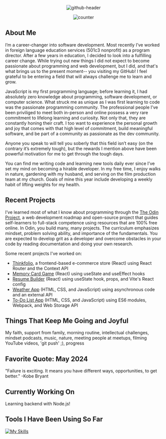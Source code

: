 

<div align="center">
  
![github-header](https://github.com/mrzamin/mrzamin/assets/142754418/5b5ecd31-5553-477e-8592-389a7ee17520)




</div>

<div align="center">
<img src="https://komarev.com/ghpvc/?username=mrzamin&color=lightgrey" alt="counter"/>
</div>

## About Me

I’m a career-changer into software development. Most recently I’ve worked in foreign language education services (501c3 nonprofit) as a program director. After a few years in education, I decided to look into a fulfilling career change. While trying out new things I did not expect to become passionate about programming and web development, but I did, and that's what brings us to the present moment-- you visiting my GitHub! I feel grateful to be entering a field that will always challenge me to learn and grow. 

JavaScript is my first programming language; before learning it, I had absolutely zero knowledge about programming, software development, or computer science. What struck me as unique as I was first learning to code was the passionate programming community. The professional people I’ve been priviliged to meet both in-person and online possess a very rare commitment to lifelong learning and curiosity. Not only that, they are constantly honing their craft. I too want to experience the personal growth and joy that comes with that high level of commitment, build meaningful software, and be part of a community as passionate as the dev community.

Anyone you speak to will tell you soberly that this field isn’t easy (on the contrary it’s extremely tough), but the rewards I mention above have been powerful motivation for me to get through the tough days. 

You can find me writing code and learning new tools daily ever since I’ve set my mind on becoming a hirable developer. In my free time, I enjoy walks in nature, gardening with my husband, and serving on the film production team at my church. Goals of mine this year include developing a weekly habit of lifting weights for my health.

## Recent Projects

I’ve learned most of what I know about programming through the [The Odin Project](https://www.theodinproject.com/about), a web development roadmap and open-source project that guides self-learners to full-stack competence using resources that are 100% free online. In Odin, you build many, many projects. The curriculum emphasizes mindset, problem solving ability, and importance of the fundamentals. You are expected to develop grit as a developer and overcome obstacles in your code by reading documentation and doing your own research. 

Some recent projects I've worked on:

- [Thinkfolio](https://github.com/mrzamin/bookstore), a frontend-based e-commerce store (React) using React Router and the Context API
- [Memory Card Game](https://github.com/mrzamin/memory-game) (React) using useState and useEffect hooks
- [Resume Builder](https://github.com/mrzamin/cv-builder) (React) using useState hook, props, and Vite's React config
- [Weather App](https://github.com/mrzamin/weather-app) (HTML, CSS, and JavaScript) using asynchronous code and an external API
- [To-Do List App](https://github.com/mrzamin/to-do-list-app) (HTML, CSS, and JavaScript) using ES6 modules, Webpack, and Web Storage API

## Things That Keep Me Going and Joyful
My faith, support from family, morning routine, intellectual challenges, mindset podcasts, music, nature, meeting people at meetups, filming YouTube videos, 'git push' ;), progress

## Favorite Quote: May 2024

"Failure is exciting. It means you have different ways, opportunities, to get better." -Kobe Bryant

## Currently Working On

Learning backend with Node.js!

## Tools I Have Been Using So Far

[![My Skills](https://skillicons.dev/icons?i=js,html,css,babel,git,jest,npm,react,ubuntu,vscode,webpack)](https://skillicons.dev)

